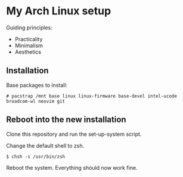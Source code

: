 # My Arch Linux setup

Guiding principles:
- Practicality
- Minimalism
- Aesthetics

## Installation

Base packages to install:
```
# pacstrap /mnt base linux linux-firmware base-devel intel-ucode broadcom-wl neovim git
```

## Reboot into the new installation

Clone this repository and run the set-up-system script.

Change the default shell to zsh.
```
$ chsh -s /usr/bin/zsh
```

Reboot the system. Everything should now work fine.
